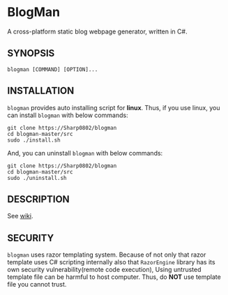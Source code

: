 # BlogMan

A cross-platform static blog webpage generator, written in C#.

## SYNOPSIS

```shell
blogman [COMMAND] [OPTION]...
```

## INSTALLATION

`blogman` provides auto installing script for **linux**.
Thus, if you use linux, you can install `blogman` with below commands:

```shell
git clone https://Sharp0802/blogman
cd blogman-master/src
sudo ./install.sh
```

And, you can uninstall `blogman` with below commands:

```shell
git clone https://Sharp0802/blogman
cd blogman-master/src
sudo ./uninstall.sh
```

## DESCRIPTION

See [wiki](https://github.com/Sharp0802/blogman/wiki).

## SECURITY

`blogman` uses razor templating system.
Because of not only that razor template uses C# scripting internally
also that `RazorEngine` library has its own security vulnerability(remote code execution),
Using untrusted template file can be harmful to host computer.
Thus, do **NOT** use template file you cannot trust.
